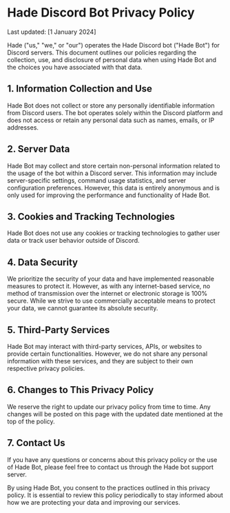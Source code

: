 # Hade Discord Bot Privacy Policy

Last updated: [1 January 2024]

Hade ("us," "we," or "our") operates the Hade Discord bot ("Hade Bot") for Discord servers. This document outlines our policies regarding the collection, use, and disclosure of personal data when using Hade Bot and the choices you have associated with that data.

## 1. Information Collection and Use

Hade Bot does not collect or store any personally identifiable information from Discord users. The bot operates solely within the Discord platform and does not access or retain any personal data such as names, emails, or IP addresses.

## 2. Server Data

Hade Bot may collect and store certain non-personal information related to the usage of the bot within a Discord server. This information may include server-specific settings, command usage statistics, and server configuration preferences. However, this data is entirely anonymous and is only used for improving the performance and functionality of Hade Bot.

## 3. Cookies and Tracking Technologies

Hade Bot does not use any cookies or tracking technologies to gather user data or track user behavior outside of Discord.

## 4. Data Security

We prioritize the security of your data and have implemented reasonable measures to protect it. However, as with any internet-based service, no method of transmission over the internet or electronic storage is 100% secure. While we strive to use commercially acceptable means to protect your data, we cannot guarantee its absolute security.

## 5. Third-Party Services

Hade Bot may interact with third-party services, APIs, or websites to provide certain functionalities. However, we do not share any personal information with these services, and they are subject to their own respective privacy policies.

## 6. Changes to This Privacy Policy

We reserve the right to update our privacy policy from time to time. Any changes will be posted on this page with the updated date mentioned at the top of the policy.

## 7. Contact Us

If you have any questions or concerns about this privacy policy or the use of Hade Bot, please feel free to contact us through the Hade bot support server.

By using Hade Bot, you consent to the practices outlined in this privacy policy. It is essential to review this policy periodically to stay informed about how we are protecting your data and improving our services.